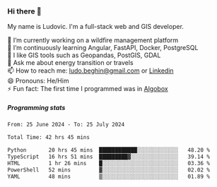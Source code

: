 ### Hi there 👋

My name is Ludovic. I'm a full-stack web and GIS developer.

 🔭 I’m currently working on a wildfire management platform<br/>
 🌱 I’m continuously learning Angular, FastAPI, Docker, PostgreSQL<br/>
 👯 I like GIS tools such as Geopandas, PostGIS, GDAL<br/>
 💬 Ask me about energy transition or travels<br/>
 📫 How to reach me: ludo.beghin@gmail.com or [Linkedin](https://www.linkedin.com/in/ludovic-beghin/)<br/>
 😄 Pronouns: He/Him<br/>
 ⚡ Fun fact: The first time I programmed was in [Algobox](https://fr.wikipedia.org/wiki/Algobox)<br/>

##### Programming stats
<!--START_SECTION:waka-->

```txt
From: 25 June 2024 - To: 25 July 2024

Total Time: 42 hrs 45 mins

Python       20 hrs 45 mins  ████████████░░░░░░░░░░░░░   48.20 %
TypeScript   16 hrs 51 mins  █████████▓░░░░░░░░░░░░░░░   39.14 %
HTML         1 hr 26 mins    █░░░░░░░░░░░░░░░░░░░░░░░░   03.36 %
PowerShell   52 mins         ▓░░░░░░░░░░░░░░░░░░░░░░░░   02.02 %
YAML         48 mins         ▒░░░░░░░░░░░░░░░░░░░░░░░░   01.89 %
```

<!--END_SECTION:waka-->
